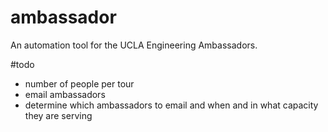 ambassador
=================
An automation tool for the UCLA Engineering Ambassadors.

#todo
* number of people per tour
* email ambassadors
* determine which ambassadors to email and when and in what capacity they are serving
